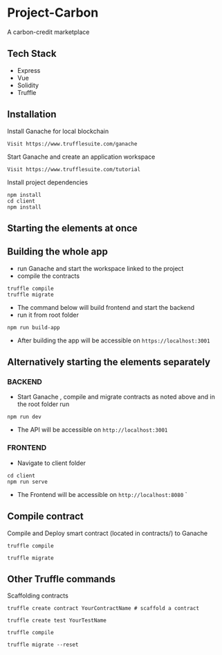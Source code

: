 # Project-Carbon

A carbon-credit marketplace

## Tech Stack 

- Express
- Vue
- Solidity 
- Truffle

## Installation

Install Ganache for local blockchain
```
Visit https://www.trufflesuite.com/ganache
``` 

Start Ganache and create an application workspace
```
Visit https://www.trufflesuite.com/tutorial
``` 
Install project dependencies
```
npm install
cd client 
npm install
```

## Starting the elements at once
## Building the whole  app 

- run Ganache and start the workspace linked to the project
- compile the contracts 

``` 
truffle compile
truffle migrate
```

- The command below will build frontend and start the backend 
- run it from root folder

```
npm run build-app
```

- After building the app will be accessible on `https://localhost:3001`


## Alternatively starting the elements separately 

### BACKEND 

- Start Ganache , compile and migrate contracts as noted above and in the root folder run

``` 
npm run dev
```

- The API will be accessible on `http://localhost:3001`

### FRONTEND 

- Navigate to client folder

``` 
cd client 
npm run serve
```

- The Frontend will be accessible on `http://localhost:8080`
  `


## Compile contract

Compile and Deploy smart contract (located in contracts/) to Ganache
```
truffle compile

truffle migrate
```


## Other  Truffle commands 

Scaffolding contracts 

``` 
truffle create contract YourContractName # scaffold a contract

truffle create test YourTestName 

truffle compile

truffle migrate --reset
```


